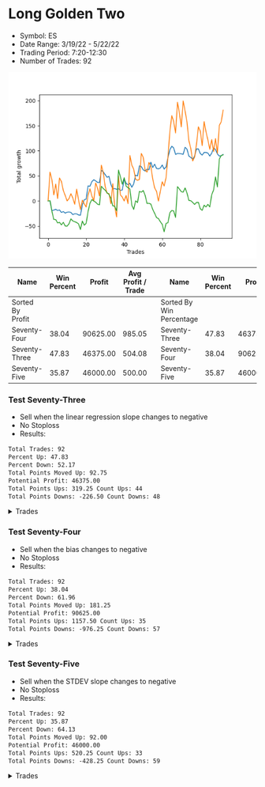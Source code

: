 # Long Golden Two 
- Symbol: ES
- Date Range: 3/19/22 - 5/22/22
- Trading Period: 7:20-12:30
- Number of Trades: 92

![Plot](LongGoldenTwoES.png)

| Name | Win Percent | Profit | Avg Profit / Trade |     | Name | Win Percent | Profit | Avg Profit / Trade |
| ---- | ----------- | ------ | ------------------ | --- | ---- | ----------- | ------ | ------------------ |
| Sorted By <br> Profit | | | | | Sorted By <br> Win Percentage ||||
| Seventy-Four | 38.04 | 90625.00 | 985.05 |     | Seventy-Three | 47.83 | 46375.00 | 504.08 |
| Seventy-Three | 47.83 | 46375.00 | 504.08 |     | Seventy-Four | 38.04 | 90625.00 | 985.05 |
| Seventy-Five | 35.87 | 46000.00 | 500.00 |     | Seventy-Five | 35.87 | 46000.00 | 500.00 |

### Test Seventy-Three
* Sell when the linear regression slope changes to negative
* No Stoploss
* Results:
```
Total Trades: 92
Percent Up: 47.83
Percent Down: 52.17
Total Points Moved Up: 92.75
Potential Profit: 46375.00
Total Points Ups: 319.25 Count Ups: 44
Total Points Downs: -226.50 Count Downs: 48
```

<details><summary>Trades</summary>

<code>In: 2022-03-18 06:46:00		Out: 2022-03-18 06:49:05		Total Position Time: 03:05		Total Move Up: 0.25		Total to Date: 0.25</code> <br />
<code>In: 2022-03-21 06:46:00		Out: 2022-03-21 07:06:05		Total Position Time: 20:05		Total Move Up: -19.75		Total to Date: -19.50</code> <br />
<code>In: 2022-03-21 08:37:00		Out: 2022-03-21 08:41:05		Total Position Time: 04:05		Total Move Up: 1.25		Total to Date: -18.25</code> <br />
<code>In: 2022-03-22 06:46:00		Out: 2022-03-22 06:52:05		Total Position Time: 06:05		Total Move Up: 1.50		Total to Date: -16.75</code> <br />
<code>In: 2022-03-23 07:16:00		Out: 2022-03-23 07:24:05		Total Position Time: 08:05		Total Move Up: -2.25		Total to Date: -19.00</code> <br />
<code>In: 2022-03-24 06:46:00		Out: 2022-03-24 06:51:05		Total Position Time: 05:05		Total Move Up: 1.00		Total to Date: -18.00</code> <br />
<code>In: 2022-03-25 06:52:00		Out: 2022-03-25 06:57:05		Total Position Time: 05:05		Total Move Up: -5.00		Total to Date: -23.00</code> <br />
<code>In: 2022-03-25 07:15:00		Out: 2022-03-25 07:17:05		Total Position Time: 02:05		Total Move Up: 1.75		Total to Date: -21.25</code> <br />
<code>In: 2022-03-25 12:05:00		Out: 2022-03-25 12:18:05		Total Position Time: 13:05		Total Move Up: -3.00		Total to Date: -24.25</code> <br />
<code>In: 2022-03-28 06:46:00		Out: 2022-03-28 06:48:05		Total Position Time: 02:05		Total Move Up: 1.75		Total to Date: -22.50</code> <br />
<code>In: 2022-03-28 12:06:00		Out: 2022-03-28 12:13:05		Total Position Time: 07:05		Total Move Up: 0.50		Total to Date: -22.00</code> <br />
<code>In: 2022-03-29 11:47:00		Out: 2022-03-29 11:51:05		Total Position Time: 04:05		Total Move Up: -1.00		Total to Date: -23.00</code> <br />
<code>In: 2022-03-30 07:01:00		Out: 2022-03-30 07:08:05		Total Position Time: 07:05		Total Move Up: -4.25		Total to Date: -27.25</code> <br />
<code>In: 2022-03-31 07:54:00		Out: 2022-03-31 07:56:05		Total Position Time: 02:05		Total Move Up: 1.75		Total to Date: -25.50</code> <br />
<code>In: 2022-04-04 06:46:00		Out: 2022-04-04 06:49:05		Total Position Time: 03:05		Total Move Up: -0.25		Total to Date: -25.75</code> <br />
<code>In: 2022-04-05 06:46:00		Out: 2022-04-05 06:49:05		Total Position Time: 03:05		Total Move Up: -2.25		Total to Date: -28.00</code> <br />
<code>In: 2022-04-06 11:08:00		Out: 2022-04-06 11:39:05		Total Position Time: 31:05		Total Move Up: -0.50		Total to Date: -28.50</code> <br />
<code>In: 2022-04-06 11:16:00		Out: 2022-04-06 11:39:05		Total Position Time: 23:05		Total Move Up: 20.50		Total to Date: -8.00</code> <br />
<code>In: 2022-04-06 11:54:00		Out: 2022-04-06 12:07:05		Total Position Time: 13:05		Total Move Up: 10.50		Total to Date: 2.50</code> <br />
<code>In: 2022-04-07 06:46:00		Out: 2022-04-07 07:05:05		Total Position Time: 19:05		Total Move Up: 1.00		Total to Date: 3.50</code> <br />
<code>In: 2022-04-07 11:30:00		Out: 2022-04-07 12:09:05		Total Position Time: 39:05		Total Move Up: 26.50		Total to Date: 30.00</code> <br />
<code>In: 2022-04-08 07:37:00		Out: 2022-04-08 07:39:05		Total Position Time: 02:05		Total Move Up: -0.75		Total to Date: 29.25</code> <br />
<code>In: 2022-04-12 06:46:00		Out: 2022-04-12 06:57:05		Total Position Time: 11:05		Total Move Up: 9.25		Total to Date: 38.50</code> <br />
<code>In: 2022-04-13 06:46:00		Out: 2022-04-13 06:53:05		Total Position Time: 07:05		Total Move Up: 3.75		Total to Date: 42.25</code> <br />
<code>In: 2022-04-13 07:25:00		Out: 2022-04-13 07:28:05		Total Position Time: 03:05		Total Move Up: -2.25		Total to Date: 40.00</code> <br />
<code>In: 2022-04-18 06:46:00		Out: 2022-04-18 06:52:05		Total Position Time: 06:05		Total Move Up: -3.00		Total to Date: 37.00</code> <br />
<code>In: 2022-04-18 07:34:00		Out: 2022-04-18 07:37:05		Total Position Time: 03:05		Total Move Up: -0.25		Total to Date: 36.75</code> <br />
<code>In: 2022-04-19 06:46:00		Out: 2022-04-19 07:06:05		Total Position Time: 20:05		Total Move Up: 24.25		Total to Date: 61.00</code> <br />
<code>In: 2022-04-20 07:50:00		Out: 2022-04-20 08:02:05		Total Position Time: 12:05		Total Move Up: -3.00		Total to Date: 58.00</code> <br />
<code>In: 2022-04-20 10:04:00		Out: 2022-04-20 10:09:05		Total Position Time: 05:05		Total Move Up: -5.50		Total to Date: 52.50</code> <br />
<code>In: 2022-04-21 06:52:00		Out: 2022-04-21 06:55:05		Total Position Time: 03:05		Total Move Up: -5.25		Total to Date: 47.25</code> <br />
<code>In: 2022-04-25 06:46:00		Out: 2022-04-25 06:56:05		Total Position Time: 10:05		Total Move Up: 1.75		Total to Date: 49.00</code> <br />
<code>In: 2022-04-25 07:40:00		Out: 2022-04-25 07:53:05		Total Position Time: 13:05		Total Move Up: -15.75		Total to Date: 33.25</code> <br />
<code>In: 2022-04-25 10:32:00		Out: 2022-04-25 10:35:05		Total Position Time: 03:05		Total Move Up: -9.50		Total to Date: 23.75</code> <br />
<code>In: 2022-04-27 06:46:00		Out: 2022-04-27 06:54:05		Total Position Time: 08:05		Total Move Up: 1.00		Total to Date: 24.75</code> <br />
<code>In: 2022-04-27 08:39:00		Out: 2022-04-27 08:41:05		Total Position Time: 02:05		Total Move Up: -1.50		Total to Date: 23.25</code> <br />
<code>In: 2022-04-28 08:58:00		Out: 2022-04-28 09:03:05		Total Position Time: 05:05		Total Move Up: 1.25		Total to Date: 24.50</code> <br />
<code>In: 2022-04-29 06:59:00		Out: 2022-04-29 07:04:05		Total Position Time: 05:05		Total Move Up: -3.50		Total to Date: 21.00</code> <br />
<code>In: 2022-05-02 06:53:00		Out: 2022-05-02 06:56:05		Total Position Time: 03:05		Total Move Up: 0.75		Total to Date: 21.75</code> <br />
<code>In: 2022-05-02 07:22:00		Out: 2022-05-02 07:37:05		Total Position Time: 15:05		Total Move Up: 22.00		Total to Date: 43.75</code> <br />
<code>In: 2022-05-03 07:01:00		Out: 2022-05-03 07:08:05		Total Position Time: 07:05		Total Move Up: -8.50		Total to Date: 35.25</code> <br />
<code>In: 2022-05-04 06:46:00		Out: 2022-05-04 06:53:05		Total Position Time: 07:05		Total Move Up: -3.00		Total to Date: 32.25</code> <br />
<code>In: 2022-05-04 09:53:00		Out: 2022-05-04 10:06:05		Total Position Time: 13:05		Total Move Up: 3.00		Total to Date: 35.25</code> <br />
<code>In: 2022-05-06 07:27:00		Out: 2022-05-06 07:29:05		Total Position Time: 02:05		Total Move Up: -8.00		Total to Date: 27.25</code> <br />
<code>In: 2022-05-09 06:46:00		Out: 2022-05-09 07:02:05		Total Position Time: 16:05		Total Move Up: 7.00		Total to Date: 34.25</code> <br />
<code>In: 2022-05-11 06:46:00		Out: 2022-05-11 06:56:05		Total Position Time: 10:05		Total Move Up: 17.25		Total to Date: 51.50</code> <br />
<code>In: 2022-05-12 06:50:00		Out: 2022-05-12 06:53:05		Total Position Time: 03:05		Total Move Up: -1.75		Total to Date: 49.75</code> <br />
<code>In: 2022-05-12 07:07:00		Out: 2022-05-12 07:18:05		Total Position Time: 11:05		Total Move Up: 20.25		Total to Date: 70.00</code> <br />
<code>In: 2022-05-13 06:46:00		Out: 2022-05-13 06:49:05		Total Position Time: 03:05		Total Move Up: -1.50		Total to Date: 68.50</code> <br />
<code>In: 2022-05-16 06:46:00		Out: 2022-05-16 07:02:05		Total Position Time: 16:05		Total Move Up: -6.50		Total to Date: 62.00</code> <br />
<code>In: 2022-05-16 07:21:00		Out: 2022-05-16 07:26:05		Total Position Time: 05:05		Total Move Up: -2.25		Total to Date: 59.75</code> <br />
<code>In: 2022-05-16 08:57:00		Out: 2022-05-16 09:02:05		Total Position Time: 05:05		Total Move Up: 3.50		Total to Date: 63.25</code> <br />
<code>In: 2022-05-17 09:29:00		Out: 2022-05-17 09:32:05		Total Position Time: 03:05		Total Move Up: -1.00		Total to Date: 62.25</code> <br />
<code>In: 2022-05-19 06:46:00		Out: 2022-05-19 07:08:05		Total Position Time: 22:05		Total Move Up: 15.00		Total to Date: 77.25</code> <br />
<code>In: 2022-05-19 07:18:00		Out: 2022-05-19 07:27:05		Total Position Time: 09:05		Total Move Up: -10.50		Total to Date: 66.75</code> <br />
<code>In: 2022-05-19 08:38:00		Out: 2022-05-19 08:47:05		Total Position Time: 09:05		Total Move Up: 6.50		Total to Date: 73.25</code> <br />
<code>In: 2022-05-20 06:46:00		Out: 2022-05-20 06:48:05		Total Position Time: 02:05		Total Move Up: -8.50		Total to Date: 64.75</code> <br />
<code>In: 2022-05-23 06:46:00		Out: 2022-05-23 06:55:05		Total Position Time: 09:05		Total Move Up: -0.75		Total to Date: 64.00</code> <br />
<code>In: 2022-05-23 07:33:00		Out: 2022-05-23 07:39:05		Total Position Time: 06:05		Total Move Up: 1.75		Total to Date: 65.75</code> <br />
<code>In: 2022-05-24 10:49:00		Out: 2022-05-24 10:55:05		Total Position Time: 06:05		Total Move Up: 6.00		Total to Date: 71.75</code> <br />
<code>In: 2022-05-25 06:46:00		Out: 2022-05-25 06:48:05		Total Position Time: 02:05		Total Move Up: -8.25		Total to Date: 63.50</code> <br />
<code>In: 2022-05-25 11:47:00		Out: 2022-05-25 11:51:05		Total Position Time: 04:05		Total Move Up: 4.50		Total to Date: 68.00</code> <br />
<code>In: 2022-05-26 06:46:00		Out: 2022-05-26 07:01:05		Total Position Time: 15:05		Total Move Up: 18.50		Total to Date: 86.50</code> <br />
<code>In: 2022-05-27 06:46:00		Out: 2022-05-27 07:00:05		Total Position Time: 14:05		Total Move Up: 15.50		Total to Date: 102.00</code> <br />
<code>In: 2022-05-31 07:30:00		Out: 2022-05-31 07:34:05		Total Position Time: 04:05		Total Move Up: 7.25		Total to Date: 109.25</code> <br />
<code>In: 2022-06-02 06:46:00		Out: 2022-06-02 06:52:05		Total Position Time: 06:05		Total Move Up: -3.50		Total to Date: 105.75</code> <br />
<code>In: 2022-06-02 07:15:00		Out: 2022-06-02 07:21:05		Total Position Time: 06:05		Total Move Up: -13.00		Total to Date: 92.75</code> <br />
<code>In: 2022-06-02 07:48:00		Out: 2022-06-02 07:52:05		Total Position Time: 04:05		Total Move Up: 2.00		Total to Date: 94.75</code> <br />
<code>In: 2022-06-03 07:05:00		Out: 2022-06-03 07:10:05		Total Position Time: 05:05		Total Move Up: -0.25		Total to Date: 94.50</code> <br />
<code>In: 2022-06-06 07:04:00		Out: 2022-06-06 07:12:05		Total Position Time: 08:05		Total Move Up: -0.50		Total to Date: 94.00</code> <br />
<code>In: 2022-06-07 06:46:00		Out: 2022-06-07 06:58:05		Total Position Time: 12:05		Total Move Up: -1.00		Total to Date: 93.00</code> <br />
<code>In: 2022-06-08 06:46:00		Out: 2022-06-08 07:00:05		Total Position Time: 14:05		Total Move Up: 14.00		Total to Date: 107.00</code> <br />
<code>In: 2022-06-09 06:54:00		Out: 2022-06-09 07:02:05		Total Position Time: 08:05		Total Move Up: -3.75		Total to Date: 103.25</code> <br />
<code>In: 2022-06-14 07:01:00		Out: 2022-06-14 07:06:05		Total Position Time: 05:05		Total Move Up: -13.75		Total to Date: 89.50</code> <br />
<code>In: 2022-06-15 06:46:00		Out: 2022-06-15 06:54:05		Total Position Time: 08:05		Total Move Up: -2.75		Total to Date: 86.75</code> <br />
<code>In: 2022-06-17 06:46:00		Out: 2022-06-17 06:49:05		Total Position Time: 03:05		Total Move Up: -3.50		Total to Date: 83.25</code> <br />
<code>In: 2022-06-17 10:33:00		Out: 2022-06-17 10:42:05		Total Position Time: 09:05		Total Move Up: 6.25		Total to Date: 89.50</code> <br />
<code>In: 2022-06-21 06:46:00		Out: 2022-06-21 07:09:05		Total Position Time: 23:05		Total Move Up: 14.25		Total to Date: 103.75</code> <br />
<code>In: 2022-06-22 06:46:00		Out: 2022-06-22 06:52:05		Total Position Time: 06:05		Total Move Up: 0.00		Total to Date: 103.75</code> <br />
<code>In: 2022-06-23 07:05:00		Out: 2022-06-23 07:09:05		Total Position Time: 04:05		Total Move Up: -9.25		Total to Date: 94.50</code> <br />
<code>In: 2022-06-23 07:23:00		Out: 2022-06-23 07:28:05		Total Position Time: 05:05		Total Move Up: -3.00		Total to Date: 91.50</code> <br />
<code>In: 2022-06-24 06:46:00		Out: 2022-06-24 06:56:05		Total Position Time: 10:05		Total Move Up: 5.25		Total to Date: 96.75</code> <br />
<code>In: 2022-06-27 07:53:00		Out: 2022-06-27 08:01:05		Total Position Time: 08:05		Total Move Up: 0.00		Total to Date: 96.75</code> <br />
<code>In: 2022-06-28 06:46:00		Out: 2022-06-28 06:57:05		Total Position Time: 11:05		Total Move Up: -1.25		Total to Date: 95.50</code> <br />
<code>In: 2022-06-29 06:55:00		Out: 2022-06-29 07:00:05		Total Position Time: 05:05		Total Move Up: -6.00		Total to Date: 89.50</code> <br />
<code>In: 2022-06-30 08:07:00		Out: 2022-06-30 08:20:05		Total Position Time: 13:05		Total Move Up: 6.00		Total to Date: 95.50</code> <br />
<code>In: 2022-07-01 06:46:00		Out: 2022-07-01 06:55:05		Total Position Time: 09:05		Total Move Up: 10.00		Total to Date: 105.50</code> <br />
<code>In: 2022-07-01 11:05:00		Out: 2022-07-01 11:09:05		Total Position Time: 04:05		Total Move Up: -3.00		Total to Date: 102.50</code> <br />
<code>In: 2022-07-05 07:39:00		Out: 2022-07-05 07:44:05		Total Position Time: 05:05		Total Move Up: -8.75		Total to Date: 93.75</code> <br />
<code>In: 2022-07-05 08:59:00		Out: 2022-07-05 09:04:05		Total Position Time: 05:05		Total Move Up: -4.25		Total to Date: 89.50</code> <br />
<code>In: 2022-07-06 11:48:00		Out: 2022-07-06 11:59:05		Total Position Time: 11:05		Total Move Up: 0.75		Total to Date: 90.25</code> <br />
<code>In: 2022-07-07 06:46:00		Out: 2022-07-07 06:48:05		Total Position Time: 02:05		Total Move Up: 2.50		Total to Date: 92.75</code> <br />


</details>

### Test Seventy-Four
* Sell when the bias changes to negative
* No Stoploss
* Results:
```
Total Trades: 92
Percent Up: 38.04
Percent Down: 61.96
Total Points Moved Up: 181.25
Potential Profit: 90625.00
Total Points Ups: 1157.50 Count Ups: 35
Total Points Downs: -976.25 Count Downs: 57
```

<details><summary>Trades</summary>

<code>In: 2022-03-18 06:46:00		Out: 2022-03-18 12:31:00		Total Position Time: 345:00		Total Move Up: 57.50		Total to Date: 57.50</code> <br />
<code>In: 2022-03-21 06:46:00		Out: 2022-03-21 06:55:05		Total Position Time: 09:05		Total Move Up: -15.00		Total to Date: 42.50</code> <br />
<code>In: 2022-03-21 08:37:00		Out: 2022-03-21 10:03:05		Total Position Time: 86:05		Total Move Up: -30.25		Total to Date: 12.25</code> <br />
<code>In: 2022-03-22 06:46:00		Out: 2022-03-22 12:31:00		Total Position Time: 345:00		Total Move Up: 21.25		Total to Date: 33.50</code> <br />
<code>In: 2022-03-23 07:16:00		Out: 2022-03-23 10:31:05		Total Position Time: 195:05		Total Move Up: -28.50		Total to Date: 5.00</code> <br />
<code>In: 2022-03-24 06:46:00		Out: 2022-03-24 12:31:00		Total Position Time: 345:00		Total Move Up: 40.75		Total to Date: 45.75</code> <br />
<code>In: 2022-03-25 06:52:00		Out: 2022-03-25 07:05:05		Total Position Time: 13:05		Total Move Up: -7.00		Total to Date: 38.75</code> <br />
<code>In: 2022-03-25 07:15:00		Out: 2022-03-25 08:31:05		Total Position Time: 76:05		Total Move Up: -18.00		Total to Date: 20.75</code> <br />
<code>In: 2022-03-25 12:05:00		Out: 2022-03-25 12:31:00		Total Position Time: 26:00		Total Move Up: -10.00		Total to Date: 10.75</code> <br />
<code>In: 2022-03-28 06:46:00		Out: 2022-03-28 08:36:05		Total Position Time: 110:05		Total Move Up: -10.75		Total to Date: 0.00</code> <br />
<code>In: 2022-03-28 12:06:00		Out: 2022-03-28 12:31:00		Total Position Time: 25:00		Total Move Up: 4.75		Total to Date: 4.75</code> <br />
<code>In: 2022-03-29 11:47:00		Out: 2022-03-29 12:31:00		Total Position Time: 44:00		Total Move Up: 9.75		Total to Date: 14.50</code> <br />
<code>In: 2022-03-30 07:01:00		Out: 2022-03-30 07:33:05		Total Position Time: 32:05		Total Move Up: -8.75		Total to Date: 5.75</code> <br />
<code>In: 2022-03-31 07:54:00		Out: 2022-03-31 09:36:05		Total Position Time: 102:05		Total Move Up: -12.50		Total to Date: -6.75</code> <br />
<code>In: 2022-04-04 06:46:00		Out: 2022-04-04 12:31:00		Total Position Time: 345:00		Total Move Up: 30.25		Total to Date: 23.50</code> <br />
<code>In: 2022-04-05 06:46:00		Out: 2022-04-05 07:14:05		Total Position Time: 28:05		Total Move Up: -21.25		Total to Date: 2.25</code> <br />
<code>In: 2022-04-06 11:08:00		Out: 2022-04-06 11:15:05		Total Position Time: 07:05		Total Move Up: -19.25		Total to Date: -17.00</code> <br />
<code>In: 2022-04-06 11:16:00		Out: 2022-04-06 12:31:00		Total Position Time: 75:00		Total Move Up: 18.50		Total to Date: 1.50</code> <br />
<code>In: 2022-04-06 11:54:00		Out: 2022-04-06 12:31:00		Total Position Time: 37:00		Total Move Up: -7.00		Total to Date: -5.50</code> <br />
<code>In: 2022-04-07 06:46:00		Out: 2022-04-07 07:21:05		Total Position Time: 35:05		Total Move Up: -6.75		Total to Date: -12.25</code> <br />
<code>In: 2022-04-07 11:30:00		Out: 2022-04-07 12:31:00		Total Position Time: 61:00		Total Move Up: 23.50		Total to Date: 11.25</code> <br />
<code>In: 2022-04-08 07:37:00		Out: 2022-04-08 12:31:00		Total Position Time: 294:00		Total Move Up: 13.00		Total to Date: 24.25</code> <br />
<code>In: 2022-04-12 06:46:00		Out: 2022-04-12 07:49:05		Total Position Time: 63:05		Total Move Up: -14.25		Total to Date: 10.00</code> <br />
<code>In: 2022-04-13 06:46:00		Out: 2022-04-13 07:13:05		Total Position Time: 27:05		Total Move Up: -10.00		Total to Date: 0.00</code> <br />
<code>In: 2022-04-13 07:25:00		Out: 2022-04-13 12:31:00		Total Position Time: 306:00		Total Move Up: 35.75		Total to Date: 35.75</code> <br />
<code>In: 2022-04-18 06:46:00		Out: 2022-04-18 06:58:05		Total Position Time: 12:05		Total Move Up: -10.50		Total to Date: 25.25</code> <br />
<code>In: 2022-04-18 07:34:00		Out: 2022-04-18 08:31:05		Total Position Time: 57:05		Total Move Up: -15.25		Total to Date: 10.00</code> <br />
<code>In: 2022-04-19 06:46:00		Out: 2022-04-19 12:31:00		Total Position Time: 345:00		Total Move Up: 61.25		Total to Date: 71.25</code> <br />
<code>In: 2022-04-20 07:50:00		Out: 2022-04-20 09:20:05		Total Position Time: 90:05		Total Move Up: -14.75		Total to Date: 56.50</code> <br />
<code>In: 2022-04-20 10:04:00		Out: 2022-04-20 11:59:05		Total Position Time: 115:05		Total Move Up: -27.50		Total to Date: 29.00</code> <br />
<code>In: 2022-04-21 06:52:00		Out: 2022-04-21 07:10:05		Total Position Time: 18:05		Total Move Up: -13.75		Total to Date: 15.25</code> <br />
<code>In: 2022-04-25 06:46:00		Out: 2022-04-25 06:48:05		Total Position Time: 02:05		Total Move Up: -0.50		Total to Date: 14.75</code> <br />
<code>In: 2022-04-25 07:40:00		Out: 2022-04-25 08:03:05		Total Position Time: 23:05		Total Move Up: -20.25		Total to Date: -5.50</code> <br />
<code>In: 2022-04-25 10:32:00		Out: 2022-04-25 12:31:00		Total Position Time: 119:00		Total Move Up: 39.75		Total to Date: 34.25</code> <br />
<code>In: 2022-04-27 06:46:00		Out: 2022-04-27 07:19:05		Total Position Time: 33:05		Total Move Up: -44.75		Total to Date: -10.50</code> <br />
<code>In: 2022-04-27 08:39:00		Out: 2022-04-27 12:31:00		Total Position Time: 232:00		Total Move Up: -21.25		Total to Date: -31.75</code> <br />
<code>In: 2022-04-28 08:58:00		Out: 2022-04-28 12:31:00		Total Position Time: 213:00		Total Move Up: 81.50		Total to Date: 49.75</code> <br />
<code>In: 2022-04-29 06:59:00		Out: 2022-04-29 07:24:05		Total Position Time: 25:05		Total Move Up: -37.75		Total to Date: 12.00</code> <br />
<code>In: 2022-05-02 06:53:00		Out: 2022-05-02 07:19:05		Total Position Time: 26:05		Total Move Up: -4.25		Total to Date: 7.75</code> <br />
<code>In: 2022-05-02 07:22:00		Out: 2022-05-02 08:34:05		Total Position Time: 72:05		Total Move Up: -8.00		Total to Date: -0.25</code> <br />
<code>In: 2022-05-03 07:01:00		Out: 2022-05-03 12:31:00		Total Position Time: 330:00		Total Move Up: 11.25		Total to Date: 11.00</code> <br />
<code>In: 2022-05-04 06:46:00		Out: 2022-05-04 07:01:05		Total Position Time: 15:05		Total Move Up: -16.50		Total to Date: -5.50</code> <br />
<code>In: 2022-05-04 09:53:00		Out: 2022-05-04 12:31:00		Total Position Time: 158:00		Total Move Up: 96.25		Total to Date: 90.75</code> <br />
<code>In: 2022-05-06 07:27:00		Out: 2022-05-06 12:31:00		Total Position Time: 304:00		Total Move Up: -19.25		Total to Date: 71.50</code> <br />
<code>In: 2022-05-09 06:46:00		Out: 2022-05-09 06:49:05		Total Position Time: 03:05		Total Move Up: -8.25		Total to Date: 63.25</code> <br />
<code>In: 2022-05-11 06:46:00		Out: 2022-05-11 09:48:05		Total Position Time: 182:05		Total Move Up: -20.00		Total to Date: 43.25</code> <br />
<code>In: 2022-05-12 06:50:00		Out: 2022-05-12 07:06:05		Total Position Time: 16:05		Total Move Up: -2.00		Total to Date: 41.25</code> <br />
<code>In: 2022-05-12 07:07:00		Out: 2022-05-12 10:25:05		Total Position Time: 198:05		Total Move Up: 1.50		Total to Date: 42.75</code> <br />
<code>In: 2022-05-13 06:46:00		Out: 2022-05-13 12:31:00		Total Position Time: 345:00		Total Move Up: 52.00		Total to Date: 94.75</code> <br />
<code>In: 2022-05-16 06:46:00		Out: 2022-05-16 06:49:05		Total Position Time: 03:05		Total Move Up: -7.75		Total to Date: 87.00</code> <br />
<code>In: 2022-05-16 07:21:00		Out: 2022-05-16 08:06:05		Total Position Time: 45:05		Total Move Up: -25.25		Total to Date: 61.75</code> <br />
<code>In: 2022-05-16 08:57:00		Out: 2022-05-16 12:31:00		Total Position Time: 214:00		Total Move Up: -4.25		Total to Date: 57.50</code> <br />
<code>In: 2022-05-17 09:29:00		Out: 2022-05-17 12:31:00		Total Position Time: 182:00		Total Move Up: 19.25		Total to Date: 76.75</code> <br />
<code>In: 2022-05-19 06:46:00		Out: 2022-05-19 06:48:05		Total Position Time: 02:05		Total Move Up: -8.00		Total to Date: 68.75</code> <br />
<code>In: 2022-05-19 07:18:00		Out: 2022-05-19 07:50:05		Total Position Time: 32:05		Total Move Up: -25.00		Total to Date: 43.75</code> <br />
<code>In: 2022-05-19 08:38:00		Out: 2022-05-19 12:31:00		Total Position Time: 233:00		Total Move Up: -17.75		Total to Date: 26.00</code> <br />
<code>In: 2022-05-20 06:46:00		Out: 2022-05-20 06:50:05		Total Position Time: 04:05		Total Move Up: -7.00		Total to Date: 19.00</code> <br />
<code>In: 2022-05-23 06:46:00		Out: 2022-05-23 07:06:05		Total Position Time: 20:05		Total Move Up: -19.25		Total to Date: -0.25</code> <br />
<code>In: 2022-05-23 07:33:00		Out: 2022-05-23 12:31:00		Total Position Time: 298:00		Total Move Up: 19.75		Total to Date: 19.50</code> <br />
<code>In: 2022-05-24 10:49:00		Out: 2022-05-24 12:31:00		Total Position Time: 102:00		Total Move Up: 18.75		Total to Date: 38.25</code> <br />
<code>In: 2022-05-25 06:46:00		Out: 2022-05-25 09:47:05		Total Position Time: 181:05		Total Move Up: -8.50		Total to Date: 29.75</code> <br />
<code>In: 2022-05-25 11:47:00		Out: 2022-05-25 12:31:00		Total Position Time: 44:00		Total Move Up: 16.75		Total to Date: 46.50</code> <br />
<code>In: 2022-05-26 06:46:00		Out: 2022-05-26 12:31:00		Total Position Time: 345:00		Total Move Up: 41.75		Total to Date: 88.25</code> <br />
<code>In: 2022-05-27 06:46:00		Out: 2022-05-27 12:31:00		Total Position Time: 345:00		Total Move Up: 50.00		Total to Date: 138.25</code> <br />
<code>In: 2022-05-31 07:30:00		Out: 2022-05-31 12:31:00		Total Position Time: 301:00		Total Move Up: 32.00		Total to Date: 170.25</code> <br />
<code>In: 2022-06-02 06:46:00		Out: 2022-06-02 06:58:05		Total Position Time: 12:05		Total Move Up: -11.75		Total to Date: 158.50</code> <br />
<code>In: 2022-06-02 07:15:00		Out: 2022-06-02 07:30:05		Total Position Time: 15:05		Total Move Up: -23.00		Total to Date: 135.50</code> <br />
<code>In: 2022-06-02 07:48:00		Out: 2022-06-02 12:31:00		Total Position Time: 283:00		Total Move Up: 61.50		Total to Date: 197.00</code> <br />
<code>In: 2022-06-03 07:05:00		Out: 2022-06-03 07:39:05		Total Position Time: 34:05		Total Move Up: -21.50		Total to Date: 175.50</code> <br />
<code>In: 2022-06-06 07:04:00		Out: 2022-06-06 08:32:05		Total Position Time: 88:05		Total Move Up: -27.75		Total to Date: 147.75</code> <br />
<code>In: 2022-06-07 06:46:00		Out: 2022-06-07 12:31:00		Total Position Time: 345:00		Total Move Up: 51.75		Total to Date: 199.50</code> <br />
<code>In: 2022-06-08 06:46:00		Out: 2022-06-08 09:47:05		Total Position Time: 181:05		Total Move Up: -20.00		Total to Date: 179.50</code> <br />
<code>In: 2022-06-09 06:54:00		Out: 2022-06-09 07:59:05		Total Position Time: 65:05		Total Move Up: -22.00		Total to Date: 157.50</code> <br />
<code>In: 2022-06-14 07:01:00		Out: 2022-06-14 07:21:05		Total Position Time: 20:05		Total Move Up: -37.25		Total to Date: 120.25</code> <br />
<code>In: 2022-06-15 06:46:00		Out: 2022-06-15 07:51:05		Total Position Time: 65:05		Total Move Up: -15.75		Total to Date: 104.50</code> <br />
<code>In: 2022-06-17 06:46:00		Out: 2022-06-17 07:19:05		Total Position Time: 33:05		Total Move Up: -24.75		Total to Date: 79.75</code> <br />
<code>In: 2022-06-17 10:33:00		Out: 2022-06-17 12:31:00		Total Position Time: 118:00		Total Move Up: 7.75		Total to Date: 87.50</code> <br />
<code>In: 2022-06-21 06:46:00		Out: 2022-06-21 12:31:00		Total Position Time: 345:00		Total Move Up: 25.75		Total to Date: 113.25</code> <br />
<code>In: 2022-06-22 06:46:00		Out: 2022-06-22 12:31:00		Total Position Time: 345:00		Total Move Up: 34.50		Total to Date: 147.75</code> <br />
<code>In: 2022-06-23 07:05:00		Out: 2022-06-23 07:17:05		Total Position Time: 12:05		Total Move Up: -8.50		Total to Date: 139.25</code> <br />
<code>In: 2022-06-23 07:23:00		Out: 2022-06-23 09:05:05		Total Position Time: 102:05		Total Move Up: -28.75		Total to Date: 110.50</code> <br />
<code>In: 2022-06-24 06:46:00		Out: 2022-06-24 12:31:00		Total Position Time: 345:00		Total Move Up: 47.75		Total to Date: 158.25</code> <br />
<code>In: 2022-06-27 07:53:00		Out: 2022-06-27 11:12:05		Total Position Time: 199:05		Total Move Up: -20.25		Total to Date: 138.00</code> <br />
<code>In: 2022-06-28 06:46:00		Out: 2022-06-28 07:06:05		Total Position Time: 20:05		Total Move Up: -16.50		Total to Date: 121.50</code> <br />
<code>In: 2022-06-29 06:55:00		Out: 2022-06-29 09:09:05		Total Position Time: 134:05		Total Move Up: -18.50		Total to Date: 103.00</code> <br />
<code>In: 2022-06-30 08:07:00		Out: 2022-06-30 12:31:00		Total Position Time: 264:00		Total Move Up: 19.50		Total to Date: 122.50</code> <br />
<code>In: 2022-07-01 06:46:00		Out: 2022-07-01 07:20:05		Total Position Time: 34:05		Total Move Up: -24.00		Total to Date: 98.50</code> <br />
<code>In: 2022-07-01 11:05:00		Out: 2022-07-01 12:31:00		Total Position Time: 86:00		Total Move Up: 26.00		Total to Date: 124.50</code> <br />
<code>In: 2022-07-05 07:39:00		Out: 2022-07-05 08:06:05		Total Position Time: 27:05		Total Move Up: -29.50		Total to Date: 95.00</code> <br />
<code>In: 2022-07-05 08:59:00		Out: 2022-07-05 12:31:00		Total Position Time: 212:00		Total Move Up: 55.75		Total to Date: 150.75</code> <br />
<code>In: 2022-07-06 11:48:00		Out: 2022-07-06 12:31:00		Total Position Time: 43:00		Total Move Up: 7.25		Total to Date: 158.00</code> <br />
<code>In: 2022-07-07 06:46:00		Out: 2022-07-07 12:31:00		Total Position Time: 345:00		Total Move Up: 23.25		Total to Date: 181.25</code> <br />


</details>

### Test Seventy-Five
* Sell when the STDEV slope changes to negative
* No Stoploss
* Results:
```
Total Trades: 92
Percent Up: 35.87
Percent Down: 64.13
Total Points Moved Up: 92.00
Potential Profit: 46000.00
Total Points Ups: 520.25 Count Ups: 33
Total Points Downs: -428.25 Count Downs: 59
```

<details><summary>Trades</summary>

<code>In: 2022-03-18 06:46:00		Out: 2022-03-18 06:55:05		Total Position Time: 09:05		Total Move Up: 0.50		Total to Date: 0.50</code> <br />
<code>In: 2022-03-21 06:46:00		Out: 2022-03-21 09:32:05		Total Position Time: 166:05		Total Move Up: -21.00		Total to Date: -20.50</code> <br />
<code>In: 2022-03-21 08:37:00		Out: 2022-03-21 09:32:05		Total Position Time: 55:05		Total Move Up: -16.50		Total to Date: -37.00</code> <br />
<code>In: 2022-03-22 06:46:00		Out: 2022-03-22 06:47:05		Total Position Time: 01:05		Total Move Up: -0.25		Total to Date: -37.25</code> <br />
<code>In: 2022-03-23 07:16:00		Out: 2022-03-23 07:44:05		Total Position Time: 28:05		Total Move Up: -6.50		Total to Date: -43.75</code> <br />
<code>In: 2022-03-24 06:46:00		Out: 2022-03-24 06:51:05		Total Position Time: 05:05		Total Move Up: 1.00		Total to Date: -42.75</code> <br />
<code>In: 2022-03-25 06:52:00		Out: 2022-03-25 06:57:05		Total Position Time: 05:05		Total Move Up: -5.00		Total to Date: -47.75</code> <br />
<code>In: 2022-03-25 07:15:00		Out: 2022-03-25 08:02:05		Total Position Time: 47:05		Total Move Up: 5.00		Total to Date: -42.75</code> <br />
<code>In: 2022-03-25 12:05:00		Out: 2022-03-25 12:22:05		Total Position Time: 17:05		Total Move Up: -7.25		Total to Date: -50.00</code> <br />
<code>In: 2022-03-28 06:46:00		Out: 2022-03-28 06:47:05		Total Position Time: 01:05		Total Move Up: -0.25		Total to Date: -50.25</code> <br />
<code>In: 2022-03-28 12:06:00		Out: 2022-03-28 12:31:00		Total Position Time: 25:00		Total Move Up: 4.75		Total to Date: -45.50</code> <br />
<code>In: 2022-03-29 11:47:00		Out: 2022-03-29 12:31:00		Total Position Time: 44:00		Total Move Up: 9.75		Total to Date: -35.75</code> <br />
<code>In: 2022-03-30 07:01:00		Out: 2022-03-30 07:08:05		Total Position Time: 07:05		Total Move Up: -4.25		Total to Date: -40.00</code> <br />
<code>In: 2022-03-31 07:54:00		Out: 2022-03-31 08:22:05		Total Position Time: 28:05		Total Move Up: -1.50		Total to Date: -41.50</code> <br />
<code>In: 2022-04-04 06:46:00		Out: 2022-04-04 06:48:05		Total Position Time: 02:05		Total Move Up: -1.50		Total to Date: -43.00</code> <br />
<code>In: 2022-04-05 06:46:00		Out: 2022-04-05 06:50:05		Total Position Time: 04:05		Total Move Up: -2.75		Total to Date: -45.75</code> <br />
<code>In: 2022-04-06 11:08:00		Out: 2022-04-06 11:11:05		Total Position Time: 03:05		Total Move Up: -11.25		Total to Date: -57.00</code> <br />
<code>In: 2022-04-06 11:16:00		Out: 2022-04-06 12:28:05		Total Position Time: 72:05		Total Move Up: 17.00		Total to Date: -40.00</code> <br />
<code>In: 2022-04-06 11:54:00		Out: 2022-04-06 12:28:05		Total Position Time: 34:05		Total Move Up: -8.50		Total to Date: -48.50</code> <br />
<code>In: 2022-04-07 06:46:00		Out: 2022-04-07 06:55:05		Total Position Time: 09:05		Total Move Up: 3.75		Total to Date: -44.75</code> <br />
<code>In: 2022-04-07 11:30:00		Out: 2022-04-07 12:31:00		Total Position Time: 61:00		Total Move Up: 23.50		Total to Date: -21.25</code> <br />
<code>In: 2022-04-08 07:37:00		Out: 2022-04-08 09:17:05		Total Position Time: 100:05		Total Move Up: 16.50		Total to Date: -4.75</code> <br />
<code>In: 2022-04-12 06:46:00		Out: 2022-04-12 07:03:05		Total Position Time: 17:05		Total Move Up: 7.50		Total to Date: 2.75</code> <br />
<code>In: 2022-04-13 06:46:00		Out: 2022-04-13 06:57:05		Total Position Time: 11:05		Total Move Up: -3.00		Total to Date: -0.25</code> <br />
<code>In: 2022-04-13 07:25:00		Out: 2022-04-13 07:31:05		Total Position Time: 06:05		Total Move Up: -2.25		Total to Date: -2.50</code> <br />
<code>In: 2022-04-18 06:46:00		Out: 2022-04-18 06:47:05		Total Position Time: 01:05		Total Move Up: -4.00		Total to Date: -6.50</code> <br />
<code>In: 2022-04-18 07:34:00		Out: 2022-04-18 07:53:05		Total Position Time: 19:05		Total Move Up: -1.25		Total to Date: -7.75</code> <br />
<code>In: 2022-04-19 06:46:00		Out: 2022-04-19 08:02:05		Total Position Time: 76:05		Total Move Up: 37.00		Total to Date: 29.25</code> <br />
<code>In: 2022-04-20 07:50:00		Out: 2022-04-20 08:06:05		Total Position Time: 16:05		Total Move Up: -4.50		Total to Date: 24.75</code> <br />
<code>In: 2022-04-20 10:04:00		Out: 2022-04-20 11:16:05		Total Position Time: 72:05		Total Move Up: -3.25		Total to Date: 21.50</code> <br />
<code>In: 2022-04-21 06:52:00		Out: 2022-04-21 06:55:05		Total Position Time: 03:05		Total Move Up: -5.25		Total to Date: 16.25</code> <br />
<code>In: 2022-04-25 06:46:00		Out: 2022-04-25 06:55:05		Total Position Time: 09:05		Total Move Up: -3.25		Total to Date: 13.00</code> <br />
<code>In: 2022-04-25 07:40:00		Out: 2022-04-25 07:45:05		Total Position Time: 05:05		Total Move Up: -7.50		Total to Date: 5.50</code> <br />
<code>In: 2022-04-25 10:32:00		Out: 2022-04-25 11:05:05		Total Position Time: 33:05		Total Move Up: -15.25		Total to Date: -9.75</code> <br />
<code>In: 2022-04-27 06:46:00		Out: 2022-04-27 06:57:05		Total Position Time: 11:05		Total Move Up: -0.75		Total to Date: -10.50</code> <br />
<code>In: 2022-04-27 08:39:00		Out: 2022-04-27 09:03:05		Total Position Time: 24:05		Total Move Up: -9.25		Total to Date: -19.75</code> <br />
<code>In: 2022-04-28 08:58:00		Out: 2022-04-28 12:31:00		Total Position Time: 213:00		Total Move Up: 81.50		Total to Date: 61.75</code> <br />
<code>In: 2022-04-29 06:59:00		Out: 2022-04-29 07:09:05		Total Position Time: 10:05		Total Move Up: -13.75		Total to Date: 48.00</code> <br />
<code>In: 2022-05-02 06:53:00		Out: 2022-05-02 07:07:05		Total Position Time: 14:05		Total Move Up: -14.75		Total to Date: 33.25</code> <br />
<code>In: 2022-05-02 07:22:00		Out: 2022-05-02 07:54:05		Total Position Time: 32:05		Total Move Up: 13.25		Total to Date: 46.50</code> <br />
<code>In: 2022-05-03 07:01:00		Out: 2022-05-03 07:10:05		Total Position Time: 09:05		Total Move Up: -17.00		Total to Date: 29.50</code> <br />
<code>In: 2022-05-04 06:46:00		Out: 2022-05-04 06:53:05		Total Position Time: 07:05		Total Move Up: -3.00		Total to Date: 26.50</code> <br />
<code>In: 2022-05-04 09:53:00		Out: 2022-05-04 11:09:05		Total Position Time: 76:05		Total Move Up: -2.75		Total to Date: 23.75</code> <br />
<code>In: 2022-05-06 07:27:00		Out: 2022-05-06 07:38:05		Total Position Time: 11:05		Total Move Up: -32.25		Total to Date: -8.50</code> <br />
<code>In: 2022-05-09 06:46:00		Out: 2022-05-09 06:47:05		Total Position Time: 01:05		Total Move Up: -8.50		Total to Date: -17.00</code> <br />
<code>In: 2022-05-11 06:46:00		Out: 2022-05-11 06:58:05		Total Position Time: 12:05		Total Move Up: 17.25		Total to Date: 0.25</code> <br />
<code>In: 2022-05-12 06:50:00		Out: 2022-05-12 06:52:05		Total Position Time: 02:05		Total Move Up: -3.50		Total to Date: -3.25</code> <br />
<code>In: 2022-05-12 07:07:00		Out: 2022-05-12 07:35:05		Total Position Time: 28:05		Total Move Up: 22.25		Total to Date: 19.00</code> <br />
<code>In: 2022-05-13 06:46:00		Out: 2022-05-13 06:49:05		Total Position Time: 03:05		Total Move Up: -1.50		Total to Date: 17.50</code> <br />
<code>In: 2022-05-16 06:46:00		Out: 2022-05-16 06:55:05		Total Position Time: 09:05		Total Move Up: 3.25		Total to Date: 20.75</code> <br />
<code>In: 2022-05-16 07:21:00		Out: 2022-05-16 07:35:05		Total Position Time: 14:05		Total Move Up: -9.50		Total to Date: 11.25</code> <br />
<code>In: 2022-05-16 08:57:00		Out: 2022-05-16 09:40:05		Total Position Time: 43:05		Total Move Up: -16.25		Total to Date: -5.00</code> <br />
<code>In: 2022-05-17 09:29:00		Out: 2022-05-17 11:04:05		Total Position Time: 95:05		Total Move Up: 0.25		Total to Date: -4.75</code> <br />
<code>In: 2022-05-19 06:46:00		Out: 2022-05-19 07:00:05		Total Position Time: 14:05		Total Move Up: -1.50		Total to Date: -6.25</code> <br />
<code>In: 2022-05-19 07:18:00		Out: 2022-05-19 07:28:05		Total Position Time: 10:05		Total Move Up: -10.75		Total to Date: -17.00</code> <br />
<code>In: 2022-05-19 08:38:00		Out: 2022-05-19 09:22:05		Total Position Time: 44:05		Total Move Up: -7.75		Total to Date: -24.75</code> <br />
<code>In: 2022-05-20 06:46:00		Out: 2022-05-20 06:48:05		Total Position Time: 02:05		Total Move Up: -8.50		Total to Date: -33.25</code> <br />
<code>In: 2022-05-23 06:46:00		Out: 2022-05-23 06:56:05		Total Position Time: 10:05		Total Move Up: -2.00		Total to Date: -35.25</code> <br />
<code>In: 2022-05-23 07:33:00		Out: 2022-05-23 07:54:05		Total Position Time: 21:05		Total Move Up: -6.25		Total to Date: -41.50</code> <br />
<code>In: 2022-05-24 10:49:00		Out: 2022-05-24 11:52:05		Total Position Time: 63:05		Total Move Up: -5.25		Total to Date: -46.75</code> <br />
<code>In: 2022-05-25 06:46:00		Out: 2022-05-25 06:49:05		Total Position Time: 03:05		Total Move Up: -14.75		Total to Date: -61.50</code> <br />
<code>In: 2022-05-25 11:47:00		Out: 2022-05-25 12:31:00		Total Position Time: 44:00		Total Move Up: 16.75		Total to Date: -44.75</code> <br />
<code>In: 2022-05-26 06:46:00		Out: 2022-05-26 06:47:05		Total Position Time: 01:05		Total Move Up: 1.25		Total to Date: -43.50</code> <br />
<code>In: 2022-05-27 06:46:00		Out: 2022-05-27 07:41:05		Total Position Time: 55:05		Total Move Up: 20.00		Total to Date: -23.50</code> <br />
<code>In: 2022-05-31 07:30:00		Out: 2022-05-31 08:10:05		Total Position Time: 40:05		Total Move Up: 4.50		Total to Date: -19.00</code> <br />
<code>In: 2022-06-02 06:46:00		Out: 2022-06-02 06:49:05		Total Position Time: 03:05		Total Move Up: -1.00		Total to Date: -20.00</code> <br />
<code>In: 2022-06-02 07:15:00		Out: 2022-06-02 07:21:05		Total Position Time: 06:05		Total Move Up: -13.00		Total to Date: -33.00</code> <br />
<code>In: 2022-06-02 07:48:00		Out: 2022-06-02 12:31:00		Total Position Time: 283:00		Total Move Up: 61.50		Total to Date: 28.50</code> <br />
<code>In: 2022-06-03 07:05:00		Out: 2022-06-03 07:13:05		Total Position Time: 08:05		Total Move Up: -4.75		Total to Date: 23.75</code> <br />
<code>In: 2022-06-06 07:04:00		Out: 2022-06-06 07:25:05		Total Position Time: 21:05		Total Move Up: -5.25		Total to Date: 18.50</code> <br />
<code>In: 2022-06-07 06:46:00		Out: 2022-06-07 06:59:05		Total Position Time: 13:05		Total Move Up: -1.00		Total to Date: 17.50</code> <br />
<code>In: 2022-06-08 06:46:00		Out: 2022-06-08 07:02:05		Total Position Time: 16:05		Total Move Up: 8.50		Total to Date: 26.00</code> <br />
<code>In: 2022-06-09 06:54:00		Out: 2022-06-09 07:07:05		Total Position Time: 13:05		Total Move Up: -10.25		Total to Date: 15.75</code> <br />
<code>In: 2022-06-14 07:01:00		Out: 2022-06-14 07:07:05		Total Position Time: 06:05		Total Move Up: -14.75		Total to Date: 1.00</code> <br />
<code>In: 2022-06-15 06:46:00		Out: 2022-06-15 06:56:05		Total Position Time: 10:05		Total Move Up: -0.50		Total to Date: 0.50</code> <br />
<code>In: 2022-06-17 06:46:00		Out: 2022-06-17 06:49:05		Total Position Time: 03:05		Total Move Up: -3.50		Total to Date: -3.00</code> <br />
<code>In: 2022-06-17 10:33:00		Out: 2022-06-17 12:12:05		Total Position Time: 99:05		Total Move Up: -4.00		Total to Date: -7.00</code> <br />
<code>In: 2022-06-21 06:46:00		Out: 2022-06-21 06:47:05		Total Position Time: 01:05		Total Move Up: 4.00		Total to Date: -3.00</code> <br />
<code>In: 2022-06-22 06:46:00		Out: 2022-06-22 06:52:05		Total Position Time: 06:05		Total Move Up: 0.00		Total to Date: -3.00</code> <br />
<code>In: 2022-06-23 07:05:00		Out: 2022-06-23 07:10:05		Total Position Time: 05:05		Total Move Up: -12.75		Total to Date: -15.75</code> <br />
<code>In: 2022-06-23 07:23:00		Out: 2022-06-23 07:28:05		Total Position Time: 05:05		Total Move Up: -3.00		Total to Date: -18.75</code> <br />
<code>In: 2022-06-24 06:46:00		Out: 2022-06-24 07:00:05		Total Position Time: 14:05		Total Move Up: 10.25		Total to Date: -8.50</code> <br />
<code>In: 2022-06-27 07:53:00		Out: 2022-06-27 09:03:05		Total Position Time: 70:05		Total Move Up: -3.50		Total to Date: -12.00</code> <br />
<code>In: 2022-06-28 06:46:00		Out: 2022-06-28 06:54:05		Total Position Time: 08:05		Total Move Up: 5.25		Total to Date: -6.75</code> <br />
<code>In: 2022-06-29 06:55:00		Out: 2022-06-29 07:16:05		Total Position Time: 21:05		Total Move Up: -5.25		Total to Date: -12.00</code> <br />
<code>In: 2022-06-30 08:07:00		Out: 2022-06-30 10:15:05		Total Position Time: 128:05		Total Move Up: 24.50		Total to Date: 12.50</code> <br />
<code>In: 2022-07-01 06:46:00		Out: 2022-07-01 07:01:05		Total Position Time: 15:05		Total Move Up: 9.50		Total to Date: 22.00</code> <br />
<code>In: 2022-07-01 11:05:00		Out: 2022-07-01 12:31:00		Total Position Time: 86:00		Total Move Up: 26.00		Total to Date: 48.00</code> <br />
<code>In: 2022-07-05 07:39:00		Out: 2022-07-05 07:47:05		Total Position Time: 08:05		Total Move Up: -20.25		Total to Date: 27.75</code> <br />
<code>In: 2022-07-05 08:59:00		Out: 2022-07-05 12:31:00		Total Position Time: 212:00		Total Move Up: 55.75		Total to Date: 83.50</code> <br />
<code>In: 2022-07-06 11:48:00		Out: 2022-07-06 12:31:00		Total Position Time: 43:00		Total Move Up: 7.25		Total to Date: 90.75</code> <br />
<code>In: 2022-07-07 06:46:00		Out: 2022-07-07 06:54:05		Total Position Time: 08:05		Total Move Up: 1.25		Total to Date: 92.00</code> <br />


</details>